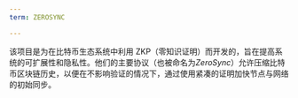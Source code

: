```yaml
---
term: ZEROSYNC

---
```

该项目是为在比特币生态系统中利用 ZKP（零知识证明）而开发的，旨在提高系统的可扩展性和隐私性。他们的主要协议（也被命名为*ZeroSync*）允许压缩比特币区块链历史，以便在不影响验证的情况下，通过使用紧凑的证明加快节点与网络的初始同步。